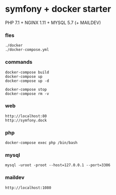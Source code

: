symfony + docker starter
========================

PHP 7.1 + NGINX 1.11 + MYSQL 5.7 (+ MAILDEV)

### fles

    ./docker
    ./docker-compose.yml

### commands
    
    docker-compose build
    docker-compose up
    docker-compose up -d
    
    docker-compose stop
    docker-compose rm -v

### web

    http://localhost:80
    http://symfony.dock

### php 

    docker-compose exec php /bin/bash

### mysql
    
    mysql -uroot -proot --host=127.0.0.1 --port=3306

### maildev

    http://localhost:1080
